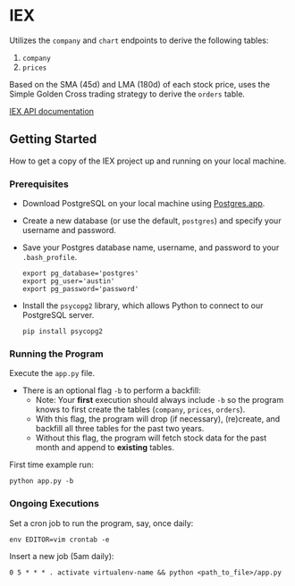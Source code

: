 # IEX

Utilizes the `company` and `chart` endpoints to derive the following tables:
1. `company`
2. `prices`

Based on the SMA (45d) and LMA (180d) of each stock price, uses the Simple Golden Cross trading strategy to derive the `orders` table.

[IEX API documentation](https://iextrading.com/developer/docs/)

## Getting Started

How to get a copy of the IEX project up and running on your local machine.

### Prerequisites

+ Download PostgreSQL on your local machine using [Postgres.app](https://postgresapp.com/).

+ Create a new database (or use the default, `postgres`) and specify your username and password.

+ Save your Postgres database name, username, and password to your `.bash_profile`.
    ```
    export pg_database='postgres'
    export pg_user='austin'
    export pg_password='password'    
    ```

+ Install the `psycopg2` library, which allows Python to connect to our PostgreSQL server.

    ```
    pip install psycopg2
    ```

### Running the Program

Execute the `app.py` file. 
+ There is an optional flag `-b` to perform a backfill:
    + Note: Your **first** execution should always include `-b` so the program knows to first create the tables (`company`, `prices`, `orders`).
    + With this flag, the program will drop (if necessary), (re)create, and backfill all three tables for the past two years.    
    + Without this flag, the program will fetch stock data for the past month and append to **existing** tables.


First time example run:

```
python app.py -b
```

### Ongoing Executions

Set a cron job to run the program, say, once daily:

```
env EDITOR=vim crontab -e
```
Insert a new job (5am daily):

```
0 5 * * * . activate virtualenv-name && python <path_to_file>/app.py
```
